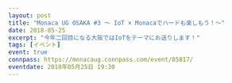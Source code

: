 ```yaml
---
layout: post
title: "Monaca UG OSAKA #3 〜 IoT × Monacaでハードも楽しもう！〜"
date: 2018-05-25
excerpt: "今年二回目になる大阪ではIoTをテーマにお送りします！"
tags: [イベント]
event: true
connpass: https://monacaug.connpass.com/event/85817/
eventdate: 2018年05月25日 19:30
---
```

